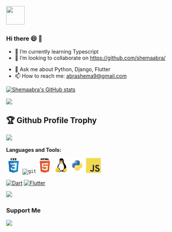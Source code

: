 ## <img src = "https://user-images.githubusercontent.com/63050133/156777293-72a6e681-2582-4a9d-ad92-09d1181d47c7.gif" width = 50px height = 50px> 
### Hi there 😄 👋 


<!-- **shemaabra/shemaabra** is a ✨ _special_ ✨ repository because its `README.md` (this file) appears on your GitHub profile. -->



<!-- Here are some ideas to get you started: -->

<!-- - 🔭 I’m currently working on T -->
- 🌱 I’m currently learning Typescript
- 👯 I’m looking to collaborate on https://github.com/shemaabra/
<!-- - 🤔 I’m looking for help with ... -->
- 💬 Ask me about Python, Django, Flutter
- 📫 How to reach me: abrashema9@gmail.com
<!-- - 😄 Pronouns: ... -->
<!-- - ⚡ Fun fact: ... -->


<!-- <a href="https://github.com/shemaabra/">
  <img align="center" src="https://github-readme-stats.vercel.app/api?username=shemaabra&show_icons=true&theme=gruvbox" alt="shemaabra's GitHub Stats" />
</a> -->

<a href="http://www.github.com/shemaabra"><img src="https://github-readme-stats.vercel.app/api?username=shemaabra&show_icons=true&hide=&count_private=true&theme=transparent&hide_border=false&show_icons=true" alt="Shemaabra's GitHub stats" /></a>


<a href="https://github.com/shemaabra/">
  <img align="center" src="https://github-readme-stats.vercel.app/api/top-langs/?username=shemaabra&layout=compact&hide=cmake&langs_count=4&line_height=35&theme=transparent&hide_border=false" />
</a>

<h2>🏆 Github Profile Trophy</h2>
<img width=800 src="https://github-profile-trophy.vercel.app/?username=shemaabra&column=9&theme=transparent&no-frame=false"/>

**Languages and Tools:**

<code><img src="https://raw.githubusercontent.com/devicons/devicon/master/icons/css3/css3-original-wordmark.svg" alt="css3" width="40" height="40"/></code>
<code><img src="https://www.vectorlogo.zone/logos/git-scm/git-scm-icon.svg" alt="git" width="40" height="40"/></code>
<code><img src="https://raw.githubusercontent.com/devicons/devicon/master/icons/html5/html5-original-wordmark.svg" alt="html5" width="40" height="40"/></code>
<code><img src="https://raw.githubusercontent.com/devicons/devicon/master/icons/linux/linux-original.svg" alt="linux" width="40" height="40"/></code>
<code><img height="40" src="https://raw.githubusercontent.com/shemaabra/shemaabra/master/assets/python.png"></code>
<code><img height="40" src="https://raw.githubusercontent.com/shemaabra/shemaabra/master/assets/javascript.png"></code>
<p align="left">
<a href="https://dart.dev/" target="_blank" rel="noreferrer"><img src="https://raw.githubusercontent.com/danielcranney/readme-generator/main/public/icons/skills/dart-colored.svg" width="36" height="36" alt="Dart" /></a>
<a href="https://flutter.dev/" target="_blank" rel="noreferrer"><img src="https://raw.githubusercontent.com/danielcranney/readme-generator/main/public/icons/skills/flutter-colored.svg" width="36" height="36" alt="Flutter" /></a>
</p>


![](https://komarev.com/ghpvc/?username=shemaabra)

### Support Me
<a href="https://www.buymeacoffee.com/abrashema9O"><img src="https://cdn.buymeacoffee.com/buttons/v2/default-yellow.png" width="200" /></a>
